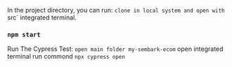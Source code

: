 In the project directory, you can run:
`clone in local system and open with `src` integrated terminal.
### `npm start`

Run The Cypress Test:
   `open main folder my-sembark-ecom` open integrated terminal
   run commond `npx cypress open`
